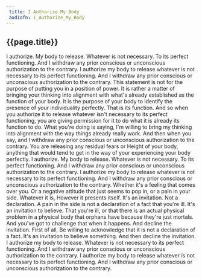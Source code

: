 ```yaml
---
 title: I Authorize My Body
 audiofn: I_Authorize_My_Body
---
```


## {{page.title}}

I authorize. My body to release. Whatever is not necessary. To its
perfect functioning. And I withdraw any prior conscious or unconscious
authorization to the contrary. I authorize my body to release whatever
is not necessary to its perfect functioning. And I withdraw any prior
conscious or unconscious authorization to the contrary. This statement
is not for the purpose of putting you in a position of power. It is
rather a matter of bringing your thinking into alignment with what's
already established as the function of your body. It is the purpose of
your body to identify the presence of your individuality perfectly. That
is its function. And so when you authorize it to release whatever isn't
necessary to its perfect functioning, you are giving permission for it
to do what it is already its function to do. What you're doing is
saying, I'm willing to bring my thinking into alignment with the way
things already really work. And then when you say, and I withdraw any
prior conscious or unconscious authorization to the contrary. You are
releasing any residual fears or Height of your body, anything that would
tend to get in the way of your experiencing your body perfectly. I
authorize. My body to release. Whatever is not necessary. To its perfect
functioning. And I withdraw any prior conscious or unconscious
authorization to the contrary. I authorize my body to release whatever
is not necessary to its perfect functioning. And I withdraw any prior
conscious or unconscious authorization to the contrary. Whether it's a
feeling that comes over you. Or a negative attitude that just seems to
pop in, or a pain in your side. Whatever it is, However it presents
itself. It's an invitation. Not a declaration. A pain in the side is not
a declaration of a fact that you're ill. It's an invitation to believe.
That you're ill, or that there is an actual physical problem in a
physical body that orphans have because they're just mortals. And you've
got to challenge that when it happens. And decline the invitation. First
of all, Be willing to acknowledge that it is not a declaration of a
fact. It's an invitation to believe something. And then decline the
invitation. I authorize my body to release. Whatever is not necessary to
its perfect functioning. And I withdraw any prior conscious or
unconscious authorization to the contrary. I authorize my body to
release whatever is not necessary to its perfect functioning. And I
withdraw any prior conscious or unconscious authorization to the
contrary.


